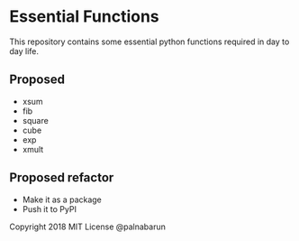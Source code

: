 # Essential Functions

This repository contains some essential python functions required in day to day life.

## Proposed

- xsum
- fib
- square
- cube
- exp
- xmult

## Proposed refactor

- Make it as a package
- Push it to PyPI

Copyright 2018 MIT License @palnabarun

